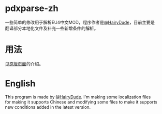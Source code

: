 # pdxparse-zh
一些简单的修改用于解析EU4中文MOD，程序作者是[@HairyDude](https://github.com/HairyDude)，目前主要是翻译部分本地化文件及补充一些新增条件的解析。
# 用法
见[原版页面](https://github.com/HairyDude/pdxparse)的介绍。
# English
This program is made by [@HairyDude](https://github.com/HairyDude). I'm making some localization files for making it supports Chinese and modifying some files to make it supports new conditions added in the latest version.
